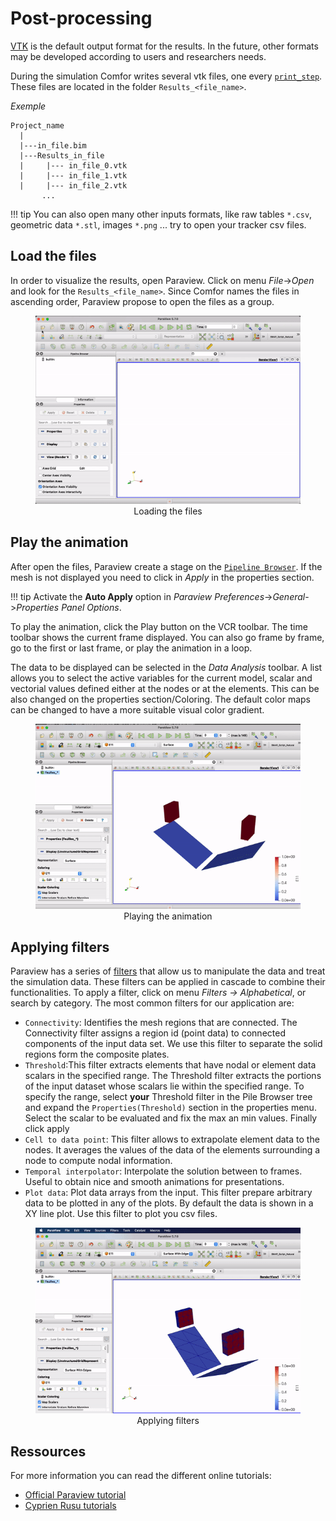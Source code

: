# Post-processing

[VTK](http://www.vtk.org/VTK/img/file-formats.pdf) is the default output format for the results. In the future, other formats may be developed according to users and researchers needs.

During the simulation Comfor writes several vtk files, one every [`print_step`](user_preprocessing.md#control). These files are located in the folder `Results_<file_name>`.

_Exemple_

```
Project_name
  |
  |---in_file.bim
  |---Results_in_file
  |     |--- in_file_0.vtk
  |     |--- in_file_1.vtk
  |     |--- in_file_2.vtk
       ...
```

!!! tip
    You can also open many other inputs formats, like raw tables `*.csv`, geometric data `*.stl`, images `*.png` ... try to open your tracker csv files.

## Load the files

In order to visualize the results, open Paraview. Click on menu _File_->_Open_ and look for the `Results_<file_name>`. Since Comfor names the files in ascending order, Paraview propose to open the files as a group.

<div style="text-align:center;">
    <figure>
        <img src="/assets/img/open_vtk.gif" alt="Logo">
        <figcaption>Loading the files</figcaption>
    </figure>
</div>

## Play the animation

After open the files, Paraview create a stage on the [`Pipeline Browser`](https://www.paraview.org/ParaView/index.php/Pipeline_Browser_Ideas). If the mesh is not displayed you need to click in _Apply_ in the properties section.

!!! tip
    Activate the **Auto Apply** option in _Paraview Preferences_->_General_->_Properties Panel Options_.
    
To play the animation, click the Play button on the VCR toolbar. The time toolbar shows the current frame displayed. You can also go frame by frame, go to the first or last frame, or play the animation in a loop.

The data to be displayed can be selected in the _Data Analysis_ toolbar. A list allows you to select the active variables for the current model, scalar and vectorial values defined either at the nodes or at the elements. This can be also changed on the properties section/Coloring. The default color maps can be changed to have a more suitable visual color gradient.

<div style="text-align:center;">
    <figure>
        <img src="/assets/img/play_vtk.gif">
        <figcaption>Playing the animation</figcaption>
    </figure>
</div>

## Applying filters

Paraview has a series of [filters](https://www.paraview.org/Wiki/ParaView/Users_Guide/List_of_filters) that allow us to manipulate the data and treat the simulation data. These filters can be applied in cascade to combine their functionalities. To apply a filter, click on menu _Filters -> Alphabetical_, or search by category. The most common filters for our application are:

- `Connectivity`: Identifies the mesh regions that are connected. The Connectivity filter assigns a region id (point data) to connected components of the input data set. We use this filter to separate the solid regions form the composite plates.
- `Threshold`:This filter extracts elements that have nodal or element data scalars in the specified range. The Threshold filter extracts the portions of the input dataset whose scalars lie within the specified range. To specify the range, select **your** Threshold filter in the Pile Browser tree and expand the `Properties(Threshold)` section in the properties menu. Select the scalar to be evaluated and fix the max an min values. Finally click apply
- `Cell to data point`: This filter allows to extrapolate element data to the nodes. It averages the values of the data of the elements surrounding a node to compute nodal information.
- `Temporal interpolator`: Interpolate the solution between to frames. Useful to obtain nice and smooth animations for presentations.
- `Plot data`: Plot data arrays from the input. This filter prepare arbitrary data to be plotted in any of the plots. By default the data is shown in a XY line plot. Use this filter to plot you csv files.

<div style="text-align:center;">
    <figure>
        <img src="/assets/img/filter_vtk.gif">
        <figcaption>Applying filters</figcaption>
    </figure>
</div>

## Ressources

For more information you can read the different online tutorials:

- [Official Paraview tutorial ](https://www.paraview.org/Wiki/The_ParaView_Tutorial)
- [Cyprien Rusu tutorials](https://youtube.com/playlist?list=PLvkU6i2iQ2fpcVsqaKXJT5Wjb9_ttRLK-)
